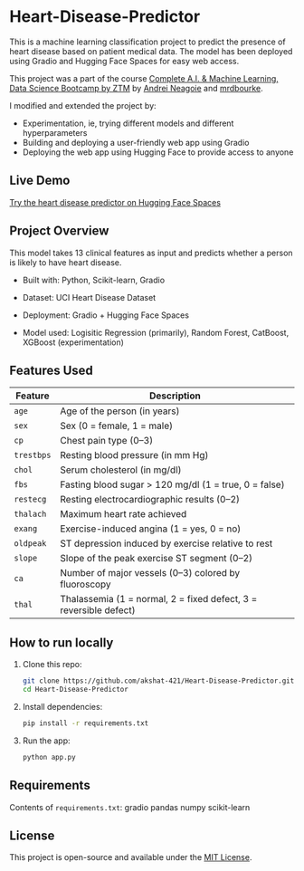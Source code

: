 # Heart-Disease-Predictor
This is a machine learning classification project to predict the presence of heart disease based on patient medical data. The model has been deployed using Gradio and Hugging Face Spaces for easy web access.

This project was a part of the course [Complete A.I. & Machine Learning, Data Science Bootcamp by ZTM](https://www.udemy.com/course/complete-machine-learning-and-data-science-zero-to-mastery/?couponCode=CP130525) by [Andrei Neagoie](https://github.com/aneagoie) and [mrdbourke](https://github.com/mrdbourke).

I modified and extended the project by:
* Experimentation, ie, trying different models and different hyperparameters
* Building and deploying a user-friendly web app using Gradio
* Deploying the web app using Hugging Face to provide access to anyone

## Live Demo
[Try the heart disease predictor on Hugging Face Spaces](https://akshat421-heart-disease-predictor.hf.space/?__theme=system&deep_link=ZD0ckQ6dCl4)

## Project Overview
This model takes 13 clinical features as input and predicts whether a person is likely to have heart disease.

* Built with: Python, Scikit-learn, Gradio

* Dataset: UCI Heart Disease Dataset

* Deployment: Gradio + Hugging Face Spaces

* Model used: Logisitic Regression (primarily), Random Forest, CatBoost, XGBoost (experimentation)

## Features Used

| Feature        | Description                                                                 |
|----------------|-----------------------------------------------------------------------------|
| `age`          | Age of the person (in years)                                                |
| `sex`          | Sex (0 = female, 1 = male)                                                  |
| `cp`           | Chest pain type (0–3)                                                       |
| `trestbps`     | Resting blood pressure (in mm Hg)                                           |
| `chol`         | Serum cholesterol (in mg/dl)                                                |
| `fbs`          | Fasting blood sugar > 120 mg/dl (1 = true, 0 = false)                       |
| `restecg`      | Resting electrocardiographic results (0–2)                                  |
| `thalach`      | Maximum heart rate achieved                                                 |
| `exang`        | Exercise-induced angina (1 = yes, 0 = no)                                   |
| `oldpeak`      | ST depression induced by exercise relative to rest                          |
| `slope`        | Slope of the peak exercise ST segment (0–2)                                 |
| `ca`           | Number of major vessels (0–3) colored by fluoroscopy                        |
| `thal`         | Thalassemia (1 = normal, 2 = fixed defect, 3 = reversible defect)            |

## How to run locally
1. Clone this repo:
    ```bash
    git clone https://github.com/akshat-421/Heart-Disease-Predictor.git
    cd Heart-Disease-Predictor
    ```

2. Install dependencies:
    ```bash
    pip install -r requirements.txt
    ```

3. Run the app:
    ```bash
    python app.py
    ```
## Requirements
Contents of `requirements.txt`:
gradio
pandas
numpy
scikit-learn

## License
This project is open-source and available under the [MIT License](LICENSE).
